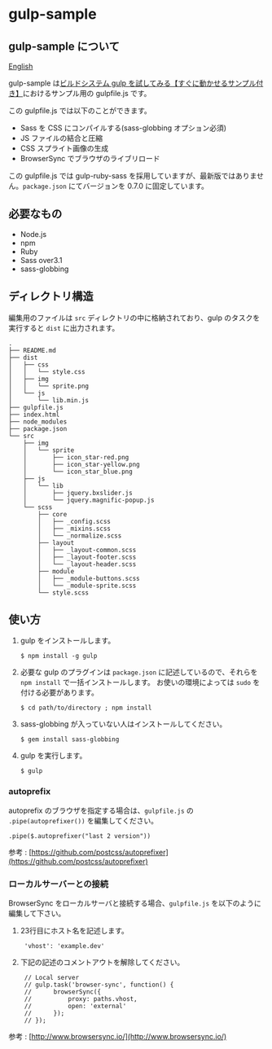 gulp-sample
============

## gulp-sample について

[English](https://github.com/featherplain/gulp-sample/blob/master/en-README.md)

gulp-sample は[ビルドシステム gulp を試してみる【すぐに動かせるサンプル付き】](http://office7f.com/2014/12/19/megumi201412/)におけるサンプル用の gulpfile.js です。

この gulpfile.js では以下のことができます。

- Sass を CSS にコンパイルする(sass-globbing オプション必須)
- JS ファイルの結合と圧縮
- CSS スプライト画像の生成
- BrowserSync でブラウザのライブリロード

この gulpfile.js では gulp-ruby-sass を採用していますが、最新版ではありません。`package.json` にてバージョンを 0.7.0 に固定しています。

## 必要なもの

* Node.js
* npm
* Ruby
* Sass over3.1
* sass-globbing

## ディレクトリ構造

編集用のファイルは `src` ディレクトリの中に格納されており、gulp のタスクを実行すると `dist` に出力されます。

~~~~
.
├── README.md
├── dist
│   ├── css
│   │   └── style.css
│   ├── img
│   │   └── sprite.png
│   └── js
│       └── lib.min.js
├── gulpfile.js
├── index.html
├── node_modules
├── package.json
└── src
    ├── img
    │   └── sprite
    │       ├── icon_star-red.png
    │       ├── icon_star-yellow.png
    │       └── icon_star_blue.png
    ├── js
    │   └── lib
    │       ├── jquery.bxslider.js
    │       └── jquery.magnific-popup.js
    └── scss
        ├── core
        │   ├── _config.scss
        │   ├── _mixins.scss
        │   └── _normalize.scss
        ├── layout
        │   ├── _layout-common.scss
        │   ├── _layout-footer.scss
        │   └── _layout-header.scss
        ├── module
        │   ├── _module-buttons.scss
        │   └── _module-sprite.scss
        └── style.scss

~~~~ 

## 使い方

1.  gulp をインストールします。

        $ npm install -g gulp

2.  必要な gulp のプラグインは `package.json` に記述しているので、それらを `npm install` で一括インストールします。
    お使いの環境によっては `sudo` を付ける必要があります。

        $ cd path/to/directory ; npm install
    
3.  sass-globbing が入っていない人はインストールしてください。

        $ gem install sass-globbing

4.  gulp を実行します。

        $ gulp

### autoprefix

autoprefix のブラウザを指定する場合は、`gulpfile.js` の `.pipe(autoprefixer())` を編集してください。

>
    .pipe($.autoprefixer("last 2 version"))


参考 : [https://github.com/postcss/autoprefixer](https://github.com/postcss/autoprefixer)


### ローカルサーバーとの接続

BrowserSync をローカルサーバと接続する場合、`gulpfile.js` を以下のように編集して下さい。

1. 23行目にホスト名を記述します。

    >
        'vhost': 'example.dev'

2. 下記の記述のコメントアウトを解除してください。

    >
        // Local server
        // gulp.task('browser-sync', function() {
        //      browserSync({
        //          proxy: paths.vhost,
        //          open: 'external'
        //      });
        // });

参考 : [http://www.browsersync.io/](http://www.browsersync.io/) 